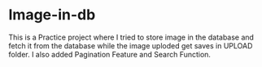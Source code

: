 # Image-in-db

This is a Practice project where I tried to store image in the database and fetch it from the database while the image uploded get saves in UPLOAD folder. I also added Pagination Feature and Search Function.
